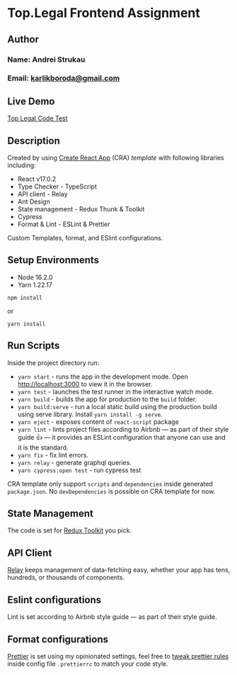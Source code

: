 # Top.Legal Frontend Assignment

## Author

### Name: Andrei Strukau
### Email: karlikboroda@gmail.com

## Live Demo
[Top Legal Code Test](https://toplegal-fa.herokuapp.com/)

## Description

Created by using [Create React App](https://github.com/facebook/create-react-app) (CRA) _template_ with following libraries including:

  - React v17.0.2
  - Type Checker - TypeScript
  - API client - Relay
  - Ant Design
  - State management - Redux Thunk & Toolkit
  - Cypress
  - Format & Lint - ESLint & Prettier

Custom Templates, format, and ESlint configurations.

## Setup Environments
  - Node 16.2.0
  - Yarn 1.22.17

  ```
  npm install
  ```

  or
  ```
  yarn install
  ```

## Run Scripts

Inside the project directory run:

- `yarn start` - runs the app in the development mode. Open [http://localhost:3000](http://localhost:3000) to view it in the browser.
- `yarn test` - launches the test runner in the interactive watch mode.
- `yarn build` - builds the app for production to the `build` folder.
- `yarn build:serve` - run a local static build using the production build using serve library. Install `yarn install -g serve`.
- `yarn eject` - exposes content of `react-script` package
- `yarn lint` - lints project files according to Airbnb — as part of their style guide 👍 — it provides an ESLint configuration that anyone can use and it is the standard.
- `yarn fix` - fix lint errors.
- `yarn relay` - generate graphql queries.
- `yarn cypress:open test` - run cypress test

CRA template only support `scripts` and `dependencies` inside generated `package.json`. No `devDependencies` is possible on CRA template for now.

## State Management

The code is set for [Redux Toolkit](https://medium.com/react-courses/instant-learn-react-redux-toolkit-with-a-simple-minimalistic-example-3c63c296ed65) you pick.

## API Client

[Relay](https://relay.dev/) keeps management of data-fetching easy, whether your app has tens, hundreds, or thousands of components.

## Eslint configurations

Lint is set according to Airbnb style guide — as part of their style guide.

## Format configurations

[Prettier](https://prettier.io/) is set using my opinionated settings, feel free to [tweak prettier rules](https://prettier.io/docs/en/configuration.html) inside config file `.prettierrc` to match your code style.
